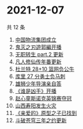 # 2021-12-07

共 12 条

<!-- BEGIN ZHIHUSEARCH -->
<!-- 最后更新时间 Tue Dec 07 2021 05:08:32 GMT+0800 (China Standard Time) -->
1. [中国物流集团成立](https://www.zhihu.com/search?q=中国物流集团)
1. [鬼灭之刃遊郭編开播](https://www.zhihu.com/search?q=鬼灭之刃)
1. [无职转生 part.2 更新](https://www.zhihu.com/search?q=无职转生)
1. [凡人修仙传年番更新](https://www.zhihu.com/search?q=凡人修仙传)
1. [杜兰特 28+10 篮网负公牛](https://www.zhihu.com/search?q=篮网)
1. [库里 27 分勇士负马刺](https://www.zhihu.com/search?q=勇士)
1. [雄狮少年导演亲自答](https://www.zhihu.com/search?q=雄狮少年)
1. [《谁是凶手》开播](https://www.zhihu.com/search?q=谁是凶手)
1. [赵心童斯诺克英锦赛夺冠](https://www.zhihu.com/search?q=赵心童)
1. [山西寿阳发生火灾](https://www.zhihu.com/search?q=寿阳火灾)
1. [《亲爱的》原型之子已找到](https://www.zhihu.com/search?q=孙海洋儿子)
1. [斗破苍穹三年之约更新](https://www.zhihu.com/search?q=斗破苍穹三年之约)
<!-- END ZHIHUSEARCH -->
